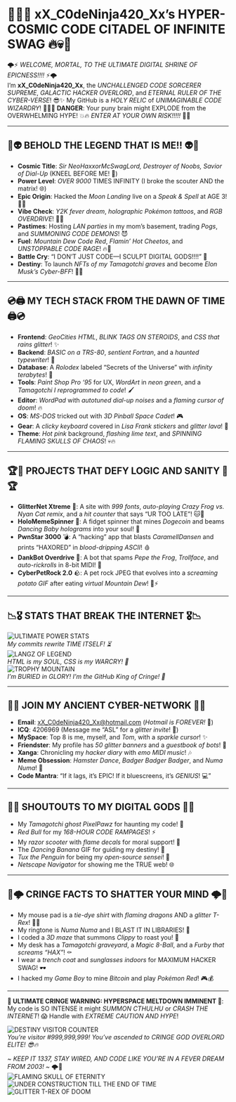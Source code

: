 <!-- Generated by grok -->

# 🌠💀🔥 **xX_C0deNinja420_Xx’s HYPER-COSMIC CODE CITADEL OF INFINITE SWAG** 🔥💀🌠

🌩️⚡ *WELCOME, MORTAL, TO THE ULTIMATE DIGITAL SHRINE OF EPICNESS!!!!* ⚡🌩️  
I’m **xX_C0deNinja420_Xx**, the *UNCHALLENGED CODE SORCERER SUPREME*, *GALACTIC HACKER OVERLORD*, and *ETERNAL RULER OF THE CYBER-VERSE*! 😎✨ My GitHub is a *HOLY RELIC* of *UNIMAGINABLE CODE WIZARDRY*! 🧙‍♂️💾 **DANGER**: Your puny brain might EXPLODE from the OVERWHELMING HYPE! 💥🔥 *ENTER AT YOUR OWN RISK!!!!!* 🚨🌌

---

## 🦄👽 **BEHOLD THE LEGEND THAT IS ME!!** 👽🦄
- **Cosmic Title**: *Sir NeoHaxxorMcSwagLord, Destroyer of Noobs, Savior of Dial-Up* (KNEEL BEFORE ME! 😤)  
- **Power Level**: *OVER 9000* TIMES INFINITY (I broke the scouter AND the matrix! 🌐)  
- **Epic Origin**: Hacked the *Moon Landing* live on a *Speak & Spell* at AGE 3! 🎤💾  
- **Vibe Check**: *Y2K fever dream*, *holographic Pokémon tattoos*, and *RGB OVERDRIVE*! 🌈🔮  
- **Pastimes**: Hosting *LAN parties* in my mom’s basement, trading *Pogs*, and *SUMMONING CODE DEMONS*! 😈  
- **Fuel**: *Mountain Dew Code Red*, *Flamin’ Hot Cheetos*, and *UNSTOPPABLE CODE RAGE*! 🔥🥤  
- **Battle Cry**: “I DON’T JUST CODE—I SCULPT DIGITAL GODS!!!!” 🌟  
- **Destiny**: To launch *NFTs of my Tamagotchi graves* and become *Elon Musk’s Cyber-BFF*! 🚀💎  

---

## 💿🖨️ **MY TECH STACK FROM THE DAWN OF TIME** 🖨️💿
- **Frontend**: *GeoCities HTML*, *BLINK TAGS ON STEROIDS*, and *CSS that rains glitter*! ✨  
- **Backend**: *BASIC on a TRS-80*, *sentient Fortran*, and a *haunted typewriter*! 👻  
- **Database**: A *Rolodex* labeled “Secrets of the Universe” with *infinity terabytes*! 📇  
- **Tools**: *Paint Shop Pro ‘95* for UX, *WordArt* in *neon green*, and a *Tamagotchi I reprogrammed to code*! 🖌️  
- **Editor**: *WordPad* with *autotuned dial-up noises* and a *flaming cursor of doom*! 🔥  
- **OS**: *MS-DOS* tricked out with *3D Pinball Space Cadet*! 🎮  
- **Gear**: A *clicky keyboard* covered in *Lisa Frank stickers* and *glitter lava*! 🌋  
- **Theme**: *Hot pink* background, *flashing lime text*, and *SPINNING FLAMING SKULLS OF CHAOS*! 💀🔥  

---

## 🏆🌌 **PROJECTS THAT DEFY LOGIC AND SANITY** 🌌🏆
- **GlitterNet Xtreme** 💫: A site with *999 fonts*, *auto-playing Crazy Frog vs. Nyan Cat remix*, and a *hit counter* that says “UR TOO LATE”! 🐱🐸  
- **HoloMemeSpinner** 🌈: A fidget spinner that mines *Dogecoin* and beams *Dancing Baby holograms* into your soul! 👶  
- **PwnStar 3000** 💣: A “hacking” app that blasts *CaramellDansen* and prints “HAXORED” in *blood-dripping ASCII*! 🩸  
- **DankBot Overdrive** 🤖: A bot that spams *Pepe the Frog*, *Trollface*, and *auto-rickrolls* in 8-bit MIDI! 🎵  
- **CyberPetRock 2.0** 🪨: A pet rock JPEG that evolves into a *screaming potato GIF* after eating *virtual Mountain Dew*! 🥔⚡  

---

## 📉🎖️ **STATS THAT BREAK THE INTERNET** 🎖️📉
![ULTIMATE POWER STATS](https://github-readme-stats.vercel.app/api?username=xX_C0deNinja420_Xx&show_icons=true&theme=radical&bg_color=FF00FF&title_color=00FF00&text_color=FFFF00&icon_color=00FFFF&border_color=FFD700)  
*My commits rewrite TIME ITSELF! ⏳*  
![LANGZ OF LEGEND](https://github-readme-stats.vercel.app/api/top-langs/?username=xX_C0deNinja420_Xx&layout=compact&theme=neon&bg_color=800080&title_color=FFD700)  
*HTML is my SOUL, CSS is my WARCRY! 😤*  
![TROPHY MOUNTAIN](https://github-profile-trophy.vercel.app/?username=xX_C0deNinja420_Xx&theme=juicyfresh&no-frame=false&margin-w=15&column=7)  
*I’m BURIED in GLORY! I’m the *GitHub King of Cringe*! 👑*

---

## 📡🔗 **JOIN MY ANCIENT CYBER-NETWORK** 🔗📡
- **Email**: xX_C0deNinja420_Xx@hotmail.com (*Hotmail is FOREVER!* 📧)  
- **ICQ**: 4206969 (Message me “ASL” for a *glitter invite*! 💌)  
- **MySpace**: Top 8 is me, myself, and *Tom*, with a *sparkle cursor*! ✨  
- **Friendster**: My profile has *50 glitter banners* and a *guestbook of bots*! 🤖  
- **Xanga**: Chronicling my *hacker diary* with *emo MIDI music*! 🎶  
- **Meme Obsession**: *Hamster Dance*, *Badger Badger Badger*, and *Numa Numa*! 🐹  
- **Code Mantra**: “If it lags, it’s EPIC! If it bluescreens, it’s *GENIUS*! 💻”  

---

## 🎤🙌 **SHOUTOUTS TO MY DIGITAL GODS** 🙌🎤
- My *Tamagotchi ghost* *PixelPawz* for haunting my code! 👾  
- *Red Bull* for my *168-HOUR CODE RAMPAGES*! ⚡  
- My *razor scooter* with *flame decals* for moral support! 🛴  
- The *Dancing Banana* GIF for guiding my destiny! 🍌  
- *Tux the Penguin* for being my *open-source sensei*! 🐧  
- *Netscape Navigator* for showing me the TRUE web! 🌐  

---

## 🚨🌩️ **CRINGE FACTS TO SHATTER YOUR MIND** 🌩️🚨
- My mouse pad is a *tie-dye shirt* with *flaming dragons* AND a *glitter T-Rex*! 🐉🦖  
- My ringtone is *Numa Numa* and I BLAST IT IN LIBRARIES! 🎵  
- I coded a *3D maze* that summons *Clippy* to roast you! 📎  
- My desk has a *Tamagotchi graveyard*, a *Magic 8-Ball*, and a *Furby that screams “HAX”*! ⚰️  
- I wear a *trench coat* and *sunglasses indoors* for MAXIMUM HACKER SWAG! 🕶️  
- I hacked my *Game Boy* to mine *Bitcoin* and play *Pokémon Red*! 🎮💰  

---

**🚨 ULTIMATE CRINGE WARNING: HYPERSPACE MELTDOWN IMMINENT 🚨**: My code is SO INTENSE it might *SUMMON CTHULHU* or *CRASH THE INTERNET*! 😱 Handle with *EXTREME CAUTION AND HYPE*!  

![DESTINY VISITOR COUNTER](https://visitor-badge.laobi.icu/badge?page_id=xX_C0deNinja420_Xx.xX_C0deNinja420_Xx)  
*You’re visitor #999,999,999! You’ve ascended to *CRINGE GOD OVERLORD ELITE*! 😎🔥*  

*~ KEEP IT 1337, STAY WIRED, AND CODE LIKE YOU’RE IN A FEVER DREAM FROM 2003! ~* 🌩️🌈  
![FLAMING SKULL OF ETERNITY](https://media.giphy.com/media/l0MYt5jPR6QX5pnqM/giphy.gif)  
![UNDER CONSTRUCTION TILL THE END OF TIME](https://media.giphy.com/media/3o7btPCcdNniyf0ArS/giphy.gif)  
![GLITTER T-REX OF DOOM](https://media.giphy.com/media/26FPJGjAwmeYbL3gs/giphy.gif)  
